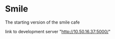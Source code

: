 # Smile
The starting version of the smile cafe 

link to development server "http://10.50.16.37:5000/"